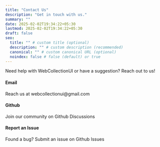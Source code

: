 ```yaml
---
title: "Contact Us"
description: "Get in touch with us."
summary: ""
date: 2025-02-02T19:34:22+05:30
lastmod: 2025-02-02T19:34:22+05:30
draft: false
seo:
  title: "" # custom title (optional)
  description: "" # custom description (recommended)
  canonical: "" # custom canonical URL (optional)
  noindex: false # false (default) or true
---
```


Need help with WebCollectionUI or have a suggestion? Reach out to us!

<div class="shadow-md rounded-lg p-6 border-gray-200">
<h4 class="text-sm font-semibold text-gray-800 mb-2">Email</h4>

<p class="text-gray-600">Reach us at <a class="text-blue-600 hover:underline">webcollectionui@gmail.com</a></p>

</div>

<div class="shadow-md rounded-lg p-6 border-gray-200">
<h4 class="text-sm font-semibold text-gray-800 mb-2">Github</h4>

<p class="text-gray-600">Join our community on <a class="text-blue-600 hover:underline">Github Discussions</a></p>

</div>


<div class="shadow-md rounded-lg p-6 border-gray-200">
<h4 class="text-sm font-semibold text-gray-800 mb-2">Report an Issue</h4>

<p class="text-gray-600">Found a bug? Submit an issue on <a class="text-blue-600 hover:underline">Github Issues</a></p>

</div>